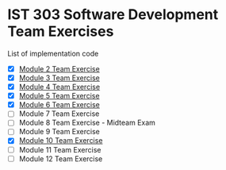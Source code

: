# IST 303 Software Development Team Exercises

List of implementation code

* [X] [Module 2 Team Exercise](./module2)
* [X] [Module 3 Team Exercise](./module3)
* [X] [Module 4 Team Exercise](./module4)
* [X] [Module 5 Team Exercise](./module5)
* [X] [Module 6 Team Exercise](./module6)
* [ ] Module 7 Team Exercise
* [ ] Module 8 Team Exercise - Midteam Exam
* [ ] Module 9 Team Exercise
* [X] [Module 10 Team Exercise](./module10)
* [ ] Module 11 Team Exercise
* [ ] Module 12 Team Exercise

